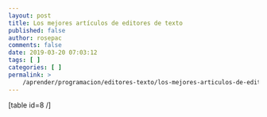 ```yaml
---
layout: post
title: Los mejores artículos de editores de texto
published: false
author: rosepac
comments: false
date: 2019-03-20 07:03:12
tags: [ ]
categories: [ ]
permalink: >
    /aprender/programacion/editores-texto/los-mejores-articulos-de-editores-de-texto
---
```

[table id=8 /]